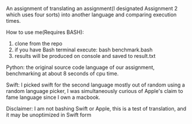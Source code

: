 An assignment of translating an assignment(I designated Assignment 2 which uses four sorts) into another language and comparing execution times.

How to use me(Requires BASH):
1. clone from the repo
2. if you have Bash terminal execute: bash benchmark.bash
3. results will be produced on console and saved to result.txt


Python: the original source code language of our assignment, benchmarking at about 8 seconds of cpu time.

Swift: I picked swift for the second language mostly out of random using a random language picker, I was simultaneously curious of Apple's claim to fame language since I own a macbook.

Disclaimer: I am not bashing Swift or Apple, this is a test of translation, and it may be unoptimized in Swift form
